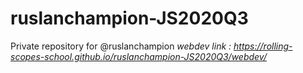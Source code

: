 # ruslanchampion-JS2020Q3
Private repository for @ruslanchampion
*webdev link : https://rolling-scopes-school.github.io/ruslanchampion-JS2020Q3/webdev/*
